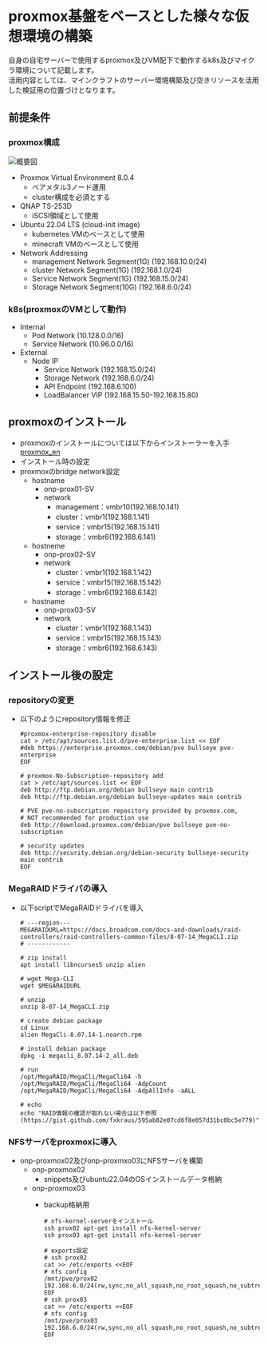 # proxmox基盤をベースとした様々な仮想環境の構築<br>
自身の自宅サーバーで使用するproxmox及びVM配下で動作するk8s及びマイクラ環境について記載します。<br>
活用内容としては、マインクラフトのサーバー環境構築及び空きリソースを活用した検証用の位置づけとなります。

## 前提条件<br>
### proxmox構成<br>
![概要図](https://raw.githubusercontent.com/maron-gt123/k8s-setup-for-proxmox/main/maronhome%20in%20kubernetes%20Cloud.svg)
* Proxmox Virtual Environment 8.0.4
  * ベアメタル3ノード運用
  * cluster構成を必須とする
* QNAP TS-253D
  * iSCSI領域として使用
* Ubuntu 22.04 LTS (cloud-init image)
  * kubernetes VMのベースとして使用
  * minecraft VMのベースとして使用
* Network Addressing
  * management Network Segment(1G) (192.168.10.0/24)
  * cluster Network Segment(1G) (192.168.1.0/24)
  * Service Network Segment(1G) (192.168.15.0/24)
  * Storage Network Segment(10G) (192.168.6.0/24)
### k8s(proxmoxのVMとして動作)<br>
* Internal
  * Pod Network (10.128.0.0/16)
  * Service Network (10.96.0.0/16)
* External
  * Node IP
    * Service Network (192.168.15.0/24)
    * Storage Network (192.168.6.0/24)
    * API Endpoint (192.168.6.100)
    * LoadBalancer VIP (192.168.15.50-192.168.15.80)
## proxmoxのインストール<br>
* proxmoxのインストールについては以下からインストーラーを入手[proxmox_en](https://www.proxmox.com/en/)
* インストール時の設定
 * proxmoxのbridge network設定
   * hostname
     * onp-prox01-SV
     * network
       * management：vmbr10(192.168.10.141)
       * cluster：vmbr1(192.168.1.141)
       * service：vmbr15(192.168.15.141)
       * storage：vmbr6(192.168.6.141)
   * hostneme
     * onp-prox02-SV
     * network
       * cluster：vmbr1(192.168.1.142)
       * service：vmbr15(192.168.15.142)
       * storage：vmbr6(192.168.6.142)
   * hostname
     * onp-prox03-SV
     * network
       * cluster：vmbr1(192.168.1.143)
       * service：vmbr15(192.168.15.143)
       * storage：vmbr6(192.168.6.143)

## インストール後の設定
### repositoryの変更
* 以下のようにrepository情報を修正

      #proxmox-enterprise-repository disable
      cat > /etc/apt/sources.list.d/pve-enterprise.list << EOF
      #deb https://enterprise.proxmox.com/debian/pve bullseye pve-enterprise
      EOF
      
      # proxmox-No-Subscription-repository add
      cat > /etc/apt/sources.list << EOF
      deb http://ftp.debian.org/debian bullseye main contrib
      deb http://ftp.debian.org/debian bullseye-updates main contrib

      # PVE pve-no-subscription repository provided by proxmox.com,
      # NOT recommended for production use
      deb http://download.proxmox.com/debian/pve bullseye pve-no-subscription
      
      # security updates
      deb http://security.debian.org/debian-security bullseye-security main contrib
      EOF

### MegaRAIDドライバの導入
* 以下scriptでMegaRAIDドライバを導入

      # ---region---
      MEGARAIDURL=https://docs.broadcom.com/docs-and-downloads/raid-controllers/raid-controllers-common-files/8-07-14_MegaCLI.zip
      # ------------
      
      # zip install
      apt install libncurses5 unzip alien
      
      # wget Mega-CLI
      wget $MEGARAIDURL
      
      # unzip
      unzip 8-07-14_MegaCLI.zip

      # create debian package
      cd Linux
      alien MegaCli-8.07.14-1.noarch.rpm

      # install debian package
      dpkg -i megacli_8.07.14-2_all.deb
      
      # run
      /opt/MegaRAID/MegaCli/MegaCli64 -h
      /opt/MegaRAID/MegaCli/MegaCli64 -AdpCount
      /opt/MegaRAID/MegaCli/MegaCli64 -AdpAllInfo -aALL
      
      # echo
      echo "RAID情報の確認が取れない場合は以下参照(https://gist.github.com/fxkraus/595ab82e07cd6f8e057d31bc0bc5e779)"

### NFSサーバをproxmoxに導入
* onp-proxmox02及びonp-proxmxo03にNFSサーバを構築
  * onp-proxmox02
    * snippets及びubuntu22.04のOSインストールデータ格納
  * onp-proxmox03
    * backup格納用

          # nfs-kernel-serverをインストール
          ssh prox02 apt-get install nfs-kernel-server
          ssh prox03 apt-get install nfs-kernel-server
          
          # exports設定
          # ssh prox02
          cat >> /etc/exports <<EOF
          # nfs config
          /mnt/pve/prox02 192.168.6.0/24(rw,sync,no_all_squash,no_root_squash,no_subtree_check)
          EOF
          # ssh prox03
          cat >> /etc/exports <<EOF
          # nfs config
          /mnt/pve/prox03 192.168.6.0/24(rw,sync,no_all_squash,no_root_squash,no_subtree_check)
          EOF
